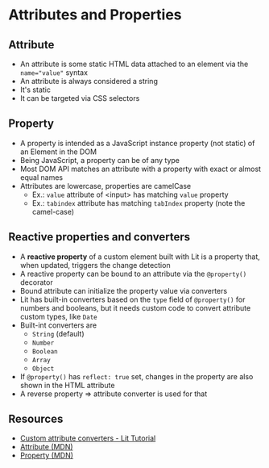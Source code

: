 # Attributes and Properties

## Attribute
- An attribute is some static HTML data attached to an element via the `name="value"` syntax
- An attribute is always considered a string
- It's static
- It can be targeted via CSS selectors

## Property
- A property is intended as a JavaScript instance property (not static) of an Element in the DOM
- Being JavaScript, a property can be of any type
- Most DOM API matches an attribute with a property with exact or almost equal names
- Attributes are lowercase, properties are camelCase
  - Ex.: `value` attribute of &lt;input&gt; has matching `value` property
  - Ex.: `tabindex` attribute has matching `tabIndex` property (note the camel-case)

## Reactive properties and converters
- A **reactive property** of a custom element built with Lit is a property that, when updated, triggers the change detection
- A reactive property can be bound to an attribute via the `@property()` decorator
- Bound attribute can initialize the property value via converters
- Lit has built-in converters based on the `type` field of `@property()` for numbers and booleans, but it needs custom code to convert attribute custom types, like `Date`
- Built-int converters are
  - `String` (default)
  - `Number`
  - `Boolean`
  - `Array`
  - `Object`
- If `@property()` has `reflect: true` set, changes in the property are also shown in the HTML attribute
- A reverse property => attribute converter is used for that

## Resources
- [Custom attribute converters - Lit Tutorial](https://lit.dev/tutorials/custom-attribute-converter/)
- [Attribute (MDN)](https://developer.mozilla.org/en-US/docs/Glossary/attribute)
- [Property (MDN)](https://developer.mozilla.org/en-US/docs/Glossary/property/JavaScript)
